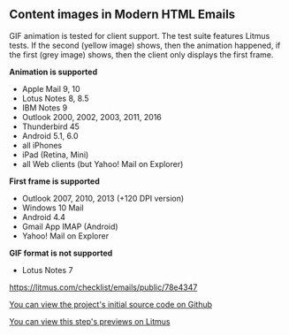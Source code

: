 ## Content images in Modern HTML Emails

GIF animation is tested for client support.
The test suite features Litmus tests. If the second (yellow image)
shows, then the animation happened, if the first (grey image) shows,
then the client only displays the first frame.


**Animation is supported**
- Apple Mail 9, 10
- Lotus Notes  8, 8.5
- IBM Notes 9
- Outlook 2000, 2002, 2003, 2011, 2016
- Thunderbird 45
- Android 5.1, 6.0
- all iPhones
- iPad (Retina, Mini)
- all Web clients (but Yahoo! Mail on Explorer)


**First frame is supported**
- Outlook 2007, 2010, 2013 (+120 DPI version)
- Windows 10 Mail
- Android 4.4
- Gmail App IMAP (Android)
- Yahoo! Mail on Explorer


**GIF format is not supported**
- Lotus Notes 7

https://litmus.com/checklist/emails/public/78e4347



[You can view the project's initial source code on Github](https://github.com/EDMdesigner/modern-html-email-tutorial/blob/master/lesson06/step-00/index.html)

[You can view this step's previews on Litmus](https://litmus.com/checklist/emails/public/8721d88)